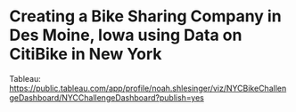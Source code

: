 # Creating a Bike Sharing Company in Des Moine, Iowa using Data on CitiBike in New York

Tableau: https://public.tableau.com/app/profile/noah.shlesinger/viz/NYCBikeChallengeDashboard/NYCChallengeDashboard?publish=yes
